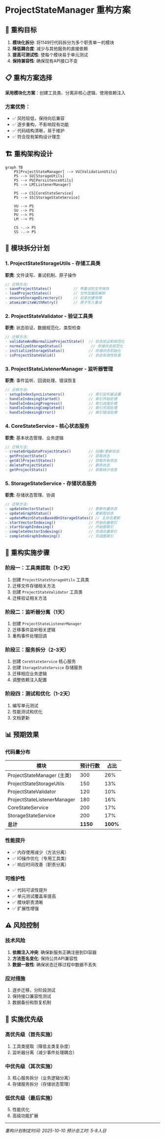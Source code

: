 # ProjectStateManager 重构方案

## 🎯 重构目标

1. **模块化拆分**: 将1149行代码拆分为多个职责单一的模块
2. **降低耦合度**: 减少与其他服务的直接依赖
3. **提高可测试性**: 使每个模块易于单元测试
4. **保持兼容性**: 确保现有API接口不变

## 📋 重构方案选择

**采用模块化方案**：创建工具类、分离非核心逻辑、使用依赖注入

### 方案优势：
- ✅ 风险较低，保持向后兼容
- ✅ 逐步重构，不影响现有功能
- ✅ 代码结构清晰，易于维护
- ✅ 符合现有架构设计理念

## 🏗️ 重构架构设计

```mermaid
graph TB
    PS[ProjectStateManager] --> VU[ValidationUtils]
    PS --> SU[StorageUtils]
    PS --> PU[PersistenceUtils]
    PS --> LM[ListenerManager]
    
    PS --> CS[CoreStateService]
    PS --> SS[StorageStateService]
    
    VU --> PS
    SU --> PS
    PU --> PS
    LM --> PS
    
    CS -.-> PS
    SS -.-> PS
```

## 📁 模块拆分计划

### 1. ProjectStateStorageUtils - 存储工具类
**职责**: 文件读写、重试机制、原子操作
```typescript
// 迁移方法:
- saveProjectStates()          // 带重试的文件保存
- loadProjectStates()          // 文件加载和解析  
- ensureStorageDirectory()     // 目录创建保障
- atomicWriteWithRetry()       // 原子写入重试
```

### 2. ProjectStateValidator - 验证工具类  
**职责**: 状态验证、数据规范化、类型检查
```typescript
// 迁移方法:
- validateAndNormalizeProjectState()  // 状态验证和规范化
- normalizeStorageStatus()             // 存储状态规范化
- initializeStorageStatus()           // 存储状态初始化
- isProjectStateValid()               // 状态有效性检查
```

### 3. ProjectStateListenerManager - 监听器管理
**职责**: 事件监听、回调处理、错误恢复
```typescript
// 迁移方法:
- setupIndexSyncListeners()           // 索引监听器设置
- handleIndexingStarted()             // 索引开始处理
- handleIndexingProgress()            // 索引进度处理  
- handleIndexingCompleted()           // 索引完成处理
- handleIndexingError()               // 索引错误处理
```

### 4. CoreStateService - 核心状态服务
**职责**: 基本状态管理、业务逻辑
```typescript
// 迁移方法:  
- createOrUpdateProjectState()        // 创建/更新状态
- getProjectState()                   // 获取状态
- getAllProjectStates()               // 获取所有状态
- deleteProjectState()                // 删除状态
- getProjectStats()                   // 获取统计信息
```

### 5. StorageStateService - 存储状态服务
**职责**: 存储状态管理、协调
```typescript
// 迁移方法:
- updateVectorStatus()                // 更新向量状态
- updateGraphStatus()                 // 更新图状态
- updateMainStatusBasedOnStorageStates() // 主状态更新
- startVectorIndexing()               // 开始向量索引
- startGraphIndexing()                // 开始图索引
- completeVectorIndexing()            // 完成向量索引
- completeGraphIndexing()             // 完成图索引
```

## 🔄 重构实施步骤

### 阶段一：工具类提取（1-2天）
1. 创建 `ProjectStateStorageUtils` 工具类
2. 迁移文件存储相关方法
3. 创建 `ProjectStateValidator` 工具类
4. 迁移验证相关方法

### 阶段二：监听器分离（1天）
1. 创建 `ProjectStateListenerManager` 
2. 迁移事件监听相关逻辑
3. 重构事件处理回调

### 阶段三：服务拆分（2-3天）
1. 创建 `CoreStateService` 核心服务
2. 创建 `StorageStateService` 存储服务
3. 迁移相应业务逻辑
4. 调整依赖注入配置

### 阶段四：测试和优化（1-2天）
1. 编写单元测试
2. 性能测试和优化
3. 文档更新

## 📊 预期效果

### 代码量分布
| 模块 | 预计行数 | 占比 |
|------|---------|------|
| ProjectStateManager (主类) | 300 | 26% |
| ProjectStateStorageUtils | 150 | 13% |
| ProjectStateValidator | 120 | 10% |
| ProjectStateListenerManager | 180 | 16% |
| CoreStateService | 200 | 17% |
| StorageStateService | 200 | 17% |
| **总计** | **1150** | **100%** |

### 性能提升
- ✅ 内存使用减少（方法分离）
- ✅ IO操作优化（专用工具类）
- ✅ 响应时间改善（职责分离）

### 可维护性
- ✅ 代码可读性提升
- ✅ 单元测试覆盖率提高
- ✅ 模块职责清晰
- ✅ 扩展性增强

## ⚠️ 风险控制

### 技术风险
1. **依赖注入冲突**: 确保新服务正确注册到DI容器
2. **方法签名变化**: 保持公共API兼容性
3. **数据一致性**: 确保状态迁移过程中数据不丢失

### 应对措施
1. 逐步迁移，分阶段测试
2. 保持接口兼容性测试
3. 数据备份和恢复机制

## 🚀 实施优先级

### 高优先级（首先实施）
1. 工具类提取（降低主类复杂度）
2. 监听器分离（减少事件处理耦合）

### 中优先级（其次实施）  
3. 核心服务拆分（业务逻辑分离）
4. 存储服务拆分（存储状态管理）

### 低优先级（最后实施）
5. 性能优化
6. 高级功能扩展

---
*重构计划制定时间: 2025-10-10*
*预计总工时: 5-8人日*